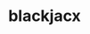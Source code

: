 ---
title: blackjacx
github: https://github.com/blackjacx
mode: light
transition: 3s
archetype:
- Minimalistic
---